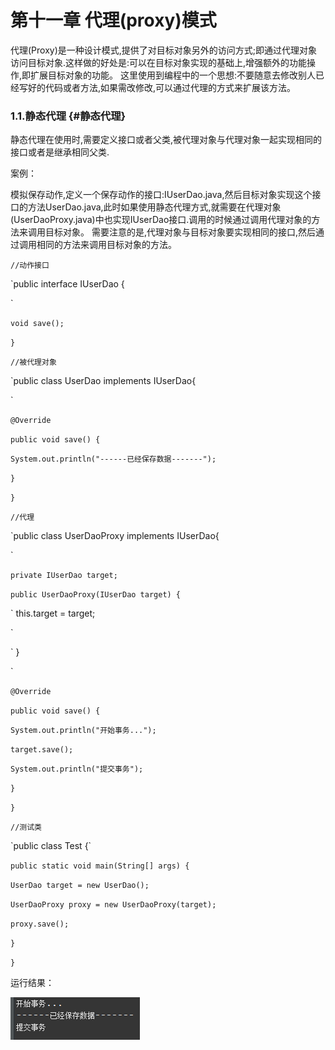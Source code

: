 # 第十一章 代理\(proxy\)模式

代理\(Proxy\)是一种设计模式,提供了对目标对象另外的访问方式;即通过代理对象访问目标对象.这样做的好处是:可以在目标对象实现的基础上,增强额外的功能操作,即扩展目标对象的功能。 这里使用到编程中的一个思想:不要随意去修改别人已经写好的代码或者方法,如果需改修改,可以通过代理的方式来扩展该方法。

### 1.1.静态代理 {#静态代理}

静态代理在使用时,需要定义接口或者父类,被代理对象与代理对象一起实现相同的接口或者是继承相同父类.

案例：

模拟保存动作,定义一个保存动作的接口:IUserDao.java,然后目标对象实现这个接口的方法UserDao.java,此时如果使用静态代理方式,就需要在代理对象\(UserDaoProxy.java\)中也实现IUserDao接口.调用的时候通过调用代理对象的方法来调用目标对象。 需要注意的是,代理对象与目标对象要实现相同的接口,然后通过调用相同的方法来调用目标对象的方法。

`//动作接口`

\`public interface IUserDao {

\`

`void save();`

`}`

`//被代理对象`

\`public class UserDao implements IUserDao{

\`

`@Override`

`public void save() {`

`System.out.println("------已经保存数据-------");`

`}`

`}`

`//代理`

\`public class UserDaoProxy implements IUserDao{

\`

`private IUserDao target;`

`public UserDaoProxy(IUserDao target) {`

\`        this.target = target;

\`

\`    }

\`

`@Override`

`public void save() {`

`System.out.println("开始事务...");`

`target.save();`

`System.out.println("提交事务");`

`}`

`}`

`//测试类`

\`public class Test {\`

`public static void main(String[] args) {`

`UserDao target = new UserDao();`

`UserDaoProxy proxy = new UserDaoProxy(target);`

`proxy.save();`

`}`

`}`

运行结果：

![](/assets/image11_1.png)



